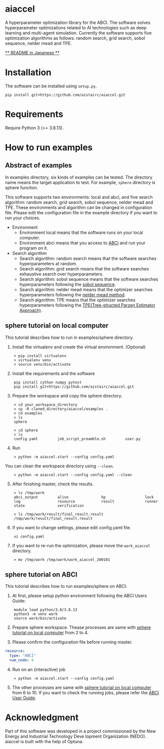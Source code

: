 # aiaccel
A hyperparameter optimization library for the ABCI.
The software solves hyperparameter optimizations related to AI technologies such as deep learning and multi-agent simulation.
Currently the software supports five optimization algorithms as follows: random search, grid search, sobol sequence, nelder mead and TPE.

[** README in Japanese **](https://github.com/aistairc/aiaccel/blob/main/README_JP.md)

# Installation
The software can be installed using `setup.py`.
~~~
pip install git+https://github.com/aistairc/aiaccel.git
~~~

# Requirements
Require Python 3 (>= 3.8.13).

# How to run examples

## Abstract of examples

In examples directory, six kinds of examples can be tested.
The directory name means the target application to test.
For example, `sphere` directory is sphere function.

This software supports two environments: local and abci, and five search algorithm: random search, grid search, sobol sequence, nelder mead and TPE.
These environments and algorithm can be changed in configuration file.
Please edit the configuration file in the example directory if you want to run your choices.

- Environment
  - Environment local means that the software runs on your local computer.
  - Environment abci means that you access to [ABCI](https://abci.ai/) and run your program on it.
- Search algorithm
  - Search algorithm: random search means that the software searches hyperparameters at random.
  - Search algorithm: grid search means that the software searches exhaustive search over hyperparameters.
  - Search algorithm: sobol sequence means that the software searches hyperparameters following the [sobol sequence](https://en.wikipedia.org/wiki/Sobol_sequence).
  - Search algorithm: nelder mead means that the optimizer searches hyperparameters following the [nelder mead method](https://en.wikipedia.org/wiki/Nelder%E2%80%93Mead_method).
  - Search algorithm: TPE means that the optimizer searches hyperparameters following the [TPE(Tree-structed Parzen Estimator Approach)](https://www.lri.fr/~kegl/research/PDFs/BeBaBeKe11.pdf).

## sphere tutorial on local computer
This tutorial describes how to run in examples/sphere directory.


1. Install the virtualenv and create the virtual environment. (Optional)
~~~
    > pip install virtualenv
    > virtualenv venv
    > source venv/bin/activate
~~~

2. Install the requirements and the software
~~~
    pip install cython numpy pytest
    pip install git+https://github.com/aistairc/aiaccel.git 
~~~

3. Prepare the workspace and copy the sphere directory.
~~~
    > cd your_workspace_directory
    > cp -R cloned_directory/aiaccel/examples .
    > cd examples
    > ls
    sphere

    > cd sphere
    > ls
    config.yaml         job_script_preamble.sh         user.py
~~~

4. Run
~~~
    > python -m aiaccel.start --config config.yaml
~~~

 You can clean the workspace directory using `--clean`.
~~~
    > python -m aiaccel.start --config config.yaml --clean
~~~

5. After finishing master, check the results.
~~~
    > ls /tmp/work
    abci_output         alive               hp                  lock
    log                 resource            result              runner
    state               verification

    > ls /tmp/work/result/final_result.result
    /tmp/work/result/final_result.result
~~~

6. If you want to change settings, please edit config.yaml file.
~~~
    vi config.yaml
~~~

7. If you want to re-run the optimization, please move the `work_aiaccel` directory.
~~~
    > mv /tmp/work /tmp/work/work_aiaccel_200101
~~~

<!-- 9. You can clean the workspace directory using `clean_workspace.py`.
~~~
    > python -m aiaccel.bin.clean
~~~

10. If you want to stop the optimization, please use `stop_all.py`.
~~~
    > python -m aiaccel.bin.stop
~~~ -->

## sphere tutorial on ABCI
This tutorial describes how to run examples/sphere on ABCI.

1. At first, please setup python environment following the ABCI Users Guide:
~~~
    module load python/3.8/3.8.13
    python3 -m venv work
    source work/bin/activate
~~~

2. Prepare sphere workspace. Thease processes are same with [sphere tutorial on local computer](https://github.com/aistairc/aiaccel#sphere-tutorial-on-local-computer) from 2 to 4.

3. Please confirm the configuration file before running master.
```yaml
resource:
  type: "ABCI"
  num_node: 4
```

4. Run on an (interactive) job
~~~
    > python -m aiaccel.start --config config.yaml
~~~

5. The other processes are same with [sphere tutorial on local computer](https://github.com/aistairc/aiaccel#sphere-tutorial-on-local-computer) from 6 to 10.
If you want to check the running jobs, please refer the [ABCI User Guide](https://docs.abci.ai/ja/).

# Acknowledgment
Part of this software was developed in a project commissioned by the New Energy and Industrial Technology Deve
lopment Organization (NEDO).
aiaccel is built with the help of Optuna.
